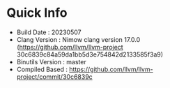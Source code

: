 # Quick Info
* Build Date : 20230507
* Clang Version : Nimow clang version 17.0.0 (https://github.com/llvm/llvm-project 30c6839c84a59da1bb5d3e754842d2133585f3a9)
* Binutils Version : master
* Compiled Based : https://github.com/llvm/llvm-project/commit/30c6839c

